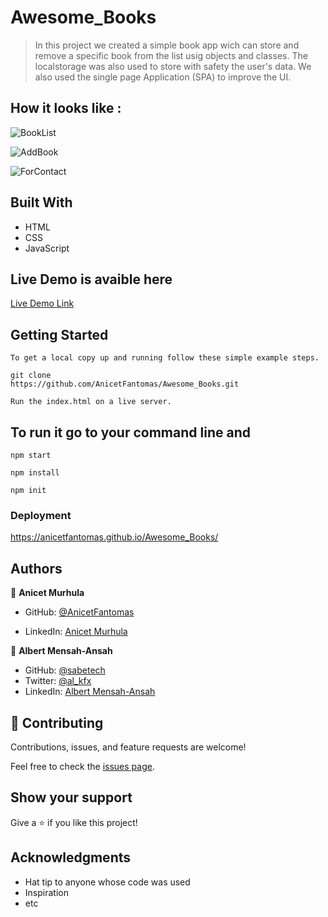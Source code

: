 # Awesome_Books

> In this project we created a simple book app wich can store and remove a specific book
from the list usig objects and classes. The localstorage was also used to store with safety the user's 
data. We also used the single page Application (SPA) to improve the UI.

## How it looks like :

![BookList](https://user-images.githubusercontent.com/94958024/159773721-ffec9718-f82d-4005-97ff-4dab7ebcad03.png)

![AddBook](https://user-images.githubusercontent.com/94958024/159773878-bb3ac931-efb2-401f-bddc-a6458478e81f.png)


![ForContact](https://user-images.githubusercontent.com/94958024/159772983-c971dc12-7f25-400b-bb26-2c4d4cf57305.png)


## Built With

- HTML
- CSS
- JavaScript

## Live Demo is avaible here

[Live Demo Link](https://anicetfantomas.github.io/Awesome_Books/)


## Getting Started

```
To get a local copy up and running follow these simple example steps.

git clone 
https://github.com/AnicetFantomas/Awesome_Books.git

Run the index.html on a live server.
```
## To run it go to your command line and

```
npm start

npm install 

npm init
```

### Deployment

https://anicetfantomas.github.io/Awesome_Books/

## Authors

👤 **Anicet Murhula**

- GitHub: [@AnicetFantomas](https://github.com/AnicetFantomas)

- LinkedIn: [Anicet Murhula](https://www.linkedin.com/in/anicet-murhula-13a1b0220/)


👤 **Albert Mensah-Ansah**

- GitHub: [@sabetech](https://github.com/sabetech)
- Twitter: [@al_kfx](https://twitter.com/al_kfx)
- LinkedIn: [Albert Mensah-Ansah](https://linkedin.com/in/albertkma)

## 🤝 Contributing

Contributions, issues, and feature requests are welcome!

Feel free to check the [issues page](../../issues/).

## Show your support

Give a ⭐️ if you like this project!

## Acknowledgments

- Hat tip to anyone whose code was used
- Inspiration
- etc
